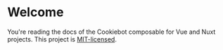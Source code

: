 # Welcome

You're reading the docs of the Cookiebot composable for Vue and Nuxt projects. This project is <a href="https://github.com/ambitiondev/cookiebot/blob/main/LICENSE" target="_blank">MIT-licensed</a>.
